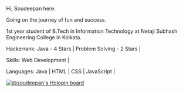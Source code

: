 Hi, Soudeepan here.

Going on the journey of fun and success.

1st year student of B.Tech in Information Technology at Netaji Subhash Engineering College in Kolkata.

Hackerrank:
Java - 4 Stars | Problem Solving - 2 Stars |

Skills:
Web Development |

Languages:
Java | HTML | CSS | JavaScript |

[![@soudeepan's Holopin board](https://holopin.me/soudeepan)](https://holopin.io/@soudeepan)
